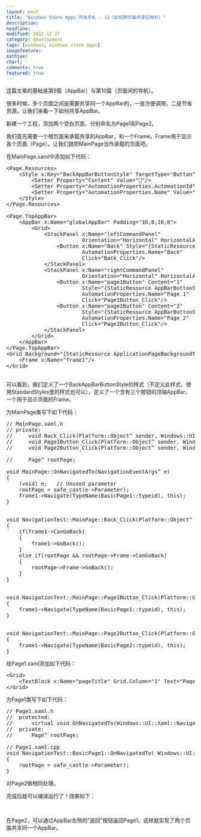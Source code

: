 ```yaml
---
layout: post
title: "Windows Store Apps 开发手札 - 11（如何跨页面共享应用栏）"
description: 
headline: 
modified: 2012-12-27
category: development
tags: [windows, windows store apps]
imagefeature: 
mathjax: 
chart: 
comments: true
featured: true
---
```


这篇文章的基础是第9篇（AppBar）与第10篇（页面间的导航）。

很多时候，多个页面之间是需要共享同一个AppBar的，一是方便调用，二是节省资源。让我们来看一下如何共享AppBar。

<!-- more -->

新建一个工程，添加两个空白页面，分别命名为Page1和Page2。
 
我们首先需要一个根页面来承载共享的AppBar，和一个Frame。Frame用于显示各个页面（Page）。让我们就把MainPage当作承载的页面吧。

在MainPage.xaml中添加如下代码：

<pre class="prettyprint linenums:1 lang-xml">
&lt;Page.Resources&gt;
    &lt;Style x:Key="BackAppBarButtonStyle" TargetType="Button" BasedOn="{StaticResource AppBarButtonStyle}"&gt;
        &lt;Setter Property="Content" Value="&#xE0C4;"/&gt;
        &lt;Setter Property="AutomationProperties.AutomationId" Value="SuperstarButton"/&gt;
        &lt;Setter Property="AutomationProperties.Name" Value="Superstar"/&gt;
    &lt;/Style&gt;
&lt;/Page.Resources&gt;

&lt;Page.TopAppBar&gt;
    &lt;AppBar x:Name="globalAppBar" Padding="10,0,10,0"&gt;
        &lt;Grid&gt;
            &lt;StackPanel x:Name="leftCommandPanel"
                        Orientation="Horizontal" HorizontalAlignment="Left"&gt;
                &lt;Button x:Name="Back" Style="{StaticResource BackAppBarButtonStyle}"
                        AutomationProperties.Name="Back"
                        Click="Back_Click"/&gt;
            &lt;/StackPanel&gt;
            &lt;StackPanel x:Name="rightCommandPanel"
                        Orientation="Horizontal" HorizontalAlignment="Right"&gt;
                &lt;Button x:Name="page1Button" Content="1"
                        Style="{StaticResource AppBarButtonStyle}"
                        AutomationProperties.Name="Page 1"
                        Click="Page1Button_Click"/&gt;
                &lt;Button x:Name="page2Button" Content="2"
                        Style="{StaticResource AppBarButtonStyle}"
                        AutomationProperties.Name="Page 2"
                        Click="Page2Button_Click"/&gt;
            &lt;/StackPanel&gt;
        &lt;/Grid&gt;
    &lt;/AppBar&gt;
&lt;/Page.TopAppBar&gt;
&lt;Grid Background="{StaticResource ApplicationPageBackgroundThemeBrush}"&gt;
    &lt;Frame x:Name="frame1"/&gt;
&lt;/Grid&gt;
</pre>
<br />
可以看到，我们定义了一个BackAppBarButtonStyle的样式（不定义此样式，使用StandardStyles里的样式也可以），定义了一个含有三个按钮的顶端AppBar，一个用于显示页面的Frame。

为MainPage类写下如下代码：

<pre class="prettyprint linenums:1 lang-cpp">
// MainPage.xaml.h
// private:
//     void Back_Click(Platform::Object^ sender, Windows::UI::Xaml::RoutedEventArgs^ e);
//     void Page1Button_Click(Platform::Object^ sender, Windows::UI::Xaml::RoutedEventArgs^ e);
//     void Page2Button_Click(Platform::Object^ sender, Windows::UI::Xaml::RoutedEventArgs^ e);

//     Page^ rootPage;

void MainPage::OnNavigatedTo(NavigationEventArgs^ e)
{
	(void) e;	// Unused parameter
	rootPage = safe_cast<Page^>(e->Parameter);
	frame1->Navigate(TypeName(BasicPage1::typeid), this);
}


void NavigationTest::MainPage::Back_Click(Platform::Object^ sender, Windows::UI::Xaml::RoutedEventArgs^ e)
{
	if(frame1->CanGoBack)
	{
		frame1->GoBack();
	}
	else if(rootPage && rootPage->Frame->CanGoBack)
	{
		rootPage->Frame->GoBack();
	}
}


void NavigationTest::MainPage::Page1Button_Click(Platform::Object^ sender, Windows::UI::Xaml::RoutedEventArgs^ e)
{
	frame1->Navigate(TypeName(BasicPage1::typeid), this);
}


void NavigationTest::MainPage::Page2Button_Click(Platform::Object^ sender, Windows::UI::Xaml::RoutedEventArgs^ e)
{
	frame1->Navigate(TypeName(BasicPage2::typeid), this);
}
</pre>

给Page1.xaml添加如下代码：

<pre class="prettyprint linenums:1 lang-cpp">
&lt;Grid>
    &lt;TextBlock x:Name="pageTitle" Grid.Column="1" Text="Page 1" Style="{StaticResource PageHeaderTextStyle}" HorizontalAlignment="Center"/>
&lt;/Grid>
</pre>

为Page1类写下如下代码：

<pre class="prettyprint linenums:1 lang-cpp">
// Page1.xaml.h
//	protected:
//		virtual void OnNavigatedTo(Windows::UI::Xaml::Navigation::NavigationEventArgs^ e) override;
//	private:
//		Page^ rootPage;

// Page1.xaml.cpp
void NavigationTest::BasicPage1::OnNavigatedTo( Windows::UI::Xaml::Navigation::NavigationEventArgs^ e )
{
	rootPage = safe_cast<Page^>(e->Parameter);
}
</pre>

对Page2做相同处理。

完成后就可以编译运行了！效果如下：

<img alt="" src="http://i1352.photobucket.com/albums/q645/cy198706/Programming/20121224172852.jpg" />

<img alt="" src="http://i1352.photobucket.com/albums/q645/cy198706/Programming/20121224172916.jpg" />
<br />

在Page2，可以通过AppBar左侧的“返回”按钮返回Page1。这样就实现了两个页面共享同一个AppBar。